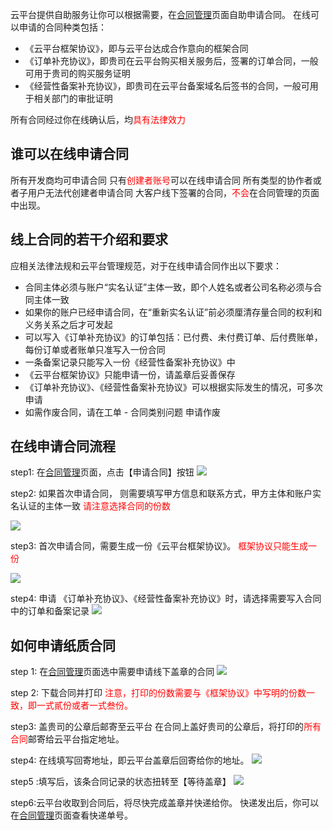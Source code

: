 


云平台提供自助服务让你可以根据需要，在[合同管理](console.tce.fsphere.cn/account/contract)页面自助申请合同。
在线可以申请的合同种类包括：
- 《云平台框架协议》，即与云平台达成合作意向的框架合同
- 《订单补充协议》，即贵司在云平台购买相关服务后，签署的订单合同，一般可用于贵司的购买服务证明
- 《经营性备案补充协议》，即贵司在云平台备案域名后签书的合同，一般可用于相关部门的审批证明

所有合同经过你在线确认后，均<font color='red'>具有法律效力</font>

## 谁可以在线申请合同
所有开发商均可申请合同
只有<font color='red'>创建者账号</font>可以在线申请合同
所有类型的协作者或者子用户无法代创建者申请合同
大客户线下签署的合同，<font color='red'>不会</font>在合同管理的页面中出现。


## 线上合同的若干介绍和要求
应相关法律法规和云平台管理规范，对于在线申请合同作出以下要求：

-  合同主体必须与账户“实名认证”主体一致，即个人姓名或者公司名称必须与合同主体一致 
-  如果你的账户已经申请合同，在“重新实名认证”前必须厘清存量合同的权利和义务关系之后才可发起
-  可以写入《订单补充协议》的订单包括：已付费、未付费订单、后付费账单，每份订单或者账单只准写入一份合同
-    一条备案记录只能写入一份《经营性备案补充协议》中
-  《云平台框架协议》只能申请一份，请盖章后妥善保存
- 《订单补充协议》、《经营性备案补充协议》可以根据实际发生的情况，可多次申请
-  如需作废合同，请在工单 - 合同类别问题  申请作废


## 在线申请合同流程
step1:  在[合同管理](console.tce.fsphere.cn/account/contract)页面，点击【申请合同】按钮
![](http://imgcache.tce.fsphere.cn/static/mccdn.qcloud.com/static/img/ca2ff4561a71aeff18061a7406ac9fb3/image.png)

step2:  如果首次申请合同， 则需要填写甲方信息和联系方式，甲方主体和账户实名认证的主体一致
<font color='red'>请注意选择合同的份数</font>

![](http://imgcache.tce.fsphere.cn/static/mccdn.qcloud.com/static/img/42f269c8f90d46bc4888a723a19afd89/image.png)

step3:  首次申请合同，需要生成一份《云平台框架协议》。
<font color='red'>框架协议只能生成一份</font>

![](http://imgcache.tce.fsphere.cn/static/mccdn.qcloud.com/static/img/bfd49f83b43c9db2062b87a158df6c16/image.png)

step4:  申请 《订单补充协议》、《经营性备案补充协议》时，请选择需要写入合同中的订单和备案记录
![](http://imgcache.tce.fsphere.cn/static/mccdn.qcloud.com/static/img/8af1a1c1ce770d1b90a345a190e7c25c/image.png)

## 如何申请纸质合同
step 1: 在[合同管理](console.tce.fsphere.cn/account/contract)页面选中需要申请线下盖章的合同
![](http://imgcache.tce.fsphere.cn/static/mccdn.qcloud.com/static/img/cd750e0736172fc8c8365fcf05f33217/image.png)


step 2: 下载合同并打印
<font color='red'>注意，打印的份数需要与《框架协议》中写明的份数一致，即一式貳份或者一式叁份。</font></br>


step3: 盖贵司的公章后邮寄至云平台
在合同上盖好贵司的公章后，将打印的<font color='red'>所有合同</font>邮寄给云平台指定地址。

step4: 在线填写回寄地址，即云平台盖章后回寄给你的地址。
![](http://imgcache.tce.fsphere.cn/static/mccdn.qcloud.com/static/img/26d9cf203b9f631f626cebf0e68b6b8a/image.png)

step5 :填写后，该条合同记录的状态扭转至【等待盖章】
![](http://imgcache.tce.fsphere.cn/static/mccdn.qcloud.com/static/img/8ac04682c0acb45805e4ff4cad4cfa4b/image.png)

step6:云平台收取到合同后，将尽快完成盖章并快递给你。
快递发出后，你可以在[合同管理](console.tce.fsphere.cn/account/contract)页面查看快递单号。







